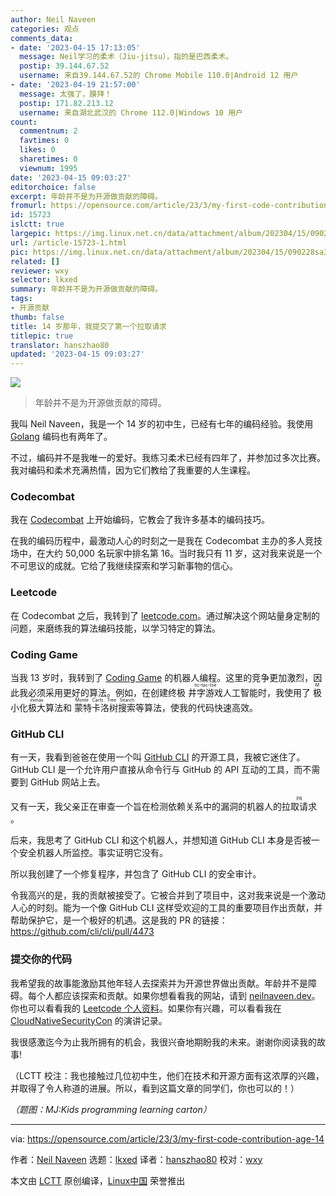 ```yaml
---
author: Neil Naveen
categories: 观点
comments_data:
- date: '2023-04-15 17:13:05'
  message: Neil学习的柔术（Jiu-jitsu），指的是巴西柔术。
  postip: 39.144.67.52
  username: 来自39.144.67.52的 Chrome Mobile 110.0|Android 12 用户
- date: '2023-04-19 21:57:00'
  message: 太强了，膜拜！
  postip: 171.82.213.12
  username: 来自湖北武汉的 Chrome 112.0|Windows 10 用户
count:
  commentnum: 2
  favtimes: 0
  likes: 0
  sharetimes: 0
  viewnum: 1995
date: '2023-04-15 09:03:27'
editorchoice: false
excerpt: 年龄并不是为开源做贡献的障碍。
fromurl: https://opensource.com/article/23/3/my-first-code-contribution-age-14
id: 15723
islctt: true
largepic: https://img.linux.net.cn/data/attachment/album/202304/15/090228sa3z0p8pt3bre9vt.jpg
url: /article-15723-1.html
pic: https://img.linux.net.cn/data/attachment/album/202304/15/090228sa3z0p8pt3bre9vt.jpg.thumb.jpg
related: []
reviewer: wxy
selector: lkxed
summary: 年龄并不是为开源做贡献的障碍。
tags:
- 开源贡献
thumb: false
title: 14 岁那年，我提交了第一个拉取请求
titlepic: true
translator: hanszhao80
updated: '2023-04-15 09:03:27'
---
```


![](https://img.linux.net.cn/data/attachment/album/202304/15/090228sa3z0p8pt3bre9vt.jpg)



> 
> 年龄并不是为开源做贡献的障碍。
> 
> 
> 


我叫 Neil Naveen，我是一个 14 岁的初中生，已经有七年的编码经验。我使用 [Golang](https://opensource.com/article/18/11/learning-golang) 编码也有两年了。


不过，编码并不是我唯一的爱好。我练习柔术已经有四年了，并参加过多次比赛。我对编码和柔术充满热情，因为它们教给了我重要的人生课程。


### Codecombat


我在 [Codecombat](https://codecombat.com) 上开始编码，它教会了我许多基本的编码技巧。


在我的编码历程中，最激动人心的时刻之一是我在 Codecombat 主办的多人竞技场中，在大约 50,000 名玩家中排名第 16。当时我只有 11 岁，这对我来说是一个不可思议的成就。它给了我继续探索和学习新事物的信心。


### Leetcode


在 Codecombat 之后，我转到了 [leetcode.com](https://leetcode.com/neilnaveen)。通过解决这个网站量身定制的问题，来磨练我的算法编码技能，以学习特定的算法。


### Coding Game


当我 13 岁时，我转到了 [Coding Game](https://www.codingame.com/profile/0fa733a2c7f92a829e4190625b5b9a485718854) 的机器人编程。这里的竞争更加激烈，因此我必须采用更好的算法。例如，在创建终极 <ruby> 井字游戏 <rt>  tic-tac-toe </rt></ruby>人工智能时，我使用了 <ruby> 极小化极大算法 <rt>  Minimax </rt></ruby> 和 <ruby> 蒙特卡洛树搜索 <rt>  Monte Carlo Tree Search </rt></ruby> 等算法，使我的代码快速高效。


### GitHub CLI


有一天，我看到爸爸在使用一个叫 [GitHub CLI](https://github.com/cli/cli) 的开源工具，我被它迷住了。GitHub CLI 是一个允许用户直接从命令行与 GitHub 的 API 互动的工具，而不需要到 GitHub 网站上去。


又有一天，我父亲正在审查一个旨在检测依赖关系中的漏洞的机器人的 <ruby> 拉取请求 <rt>  PR </rt></ruby>。


后来，我思考了 GitHub CLI 和这个机器人，并想知道 GitHub CLI 本身是否被一个安全机器人所监控。事实证明它没有。


所以我创建了一个修复程序，并包含了 GitHub CLI 的安全审计。


令我高兴的是，我的贡献被接受了。它被合并到了项目中，这对我来说是一个激动人心的时刻。能为一个像 GitHub CLI 这样受欢迎的工具的重要项目作出贡献，并帮助保护它，是一个极好的机遇。这是我的 PR 的链接：<https://github.com/cli/cli/pull/4473>


### 提交你的代码


我希望我的故事能激励其他年轻人去探索并为开源世界做出贡献。年龄并不是障碍。每个人都应该探索和贡献。如果你想看看我的网站，请到 [neilnaveen.dev](https://neilnaveen.dev)。你也可以看看我的 [Leetcode 个人资料](https://leetcode.com/neilnaveen/)。如果你有兴趣，可以看看我在 [CloudNativeSecurityCon](https://www.youtube.com/watch?v=K6NRUGol-rE) 的演讲记录。


我很感激迄今为止我所拥有的机会，我很兴奋地期盼我的未来。谢谢你阅读我的故事!


（LCTT 校注：我也接触过几位初中生，他们在技术和开源方面有这浓厚的兴趣，并取得了令人称道的进展。所以，看到这篇文章的同学们，你也可以的！）


*（题图：MJ:Kids programming learning carton）*




---


via: <https://opensource.com/article/23/3/my-first-code-contribution-age-14>


作者：[Neil Naveen](https://opensource.com/users/neilnaveen) 选题：[lkxed](https://github.com/lkxed/) 译者：[hanszhao80](https://github.com/hanszhao80) 校对：[wxy](https://github.com/wxy)


本文由 [LCTT](https://github.com/LCTT/TranslateProject) 原创编译，[Linux中国](https://linux.cn/) 荣誉推出